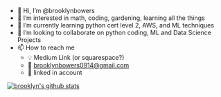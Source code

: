 - 👋 Hi, I’m @brooklynbowers
- 👀 I’m interested in math, coding, gardening, learning all the things
- 🌱 I’m currently learning python cert level 2, AWS, and ML techniques
- 💞️ I’m looking to collaborate on python coding, ML and Data Science Projects
- 📫 How to reach me
   - 💡 Medium Link (or squarespace?)
   - 📧 brooklynbowers0914@gmail.com
   - 🔗 linked in account



[![brooklyn's github stats](https://github-readme-stats.vercel.app/api?username=brooklynbowers&count_private=true&show_icons=true&theme=radical&hide_rank=false)](https://github.com/anuraghazra/github-readme-stats)
<!---
brooklynbowers/brooklynbowers is a ✨ special ✨ repository because its `README.md` (this file) appears on your GitHub profile.
You can click the Preview link to take a look at your changes.
--->
